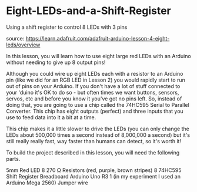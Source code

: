# Eight-LEDs-and-a-Shift-Register
Using a shift register to control 8 LEDs with 3 pins

source: https://learn.adafruit.com/adafruit-arduino-lesson-4-eight-leds/overview

In this lesson, you will learn how to use eight large red LEDs with an Arduino without needing to give up 8 output pins!

Although you could wire up eight LEDs each with a resistor to an Arduino pin (like we did for an RGB LED in Lesson 2) you would rapidly start to run out of pins on your Arduino. If you don't have a lot of stuff connected to your 'duino it's OK to do so - but often times we want buttons, sensors, servos, etc and before you know it you've got no pins left. So, instead of doing that, you are going to use a chip called the 74HC595 Serial to Parallel Converter. This chip has eight outputs (perfect) and three inputs that you use to feed data into it a bit at a time. 

This chip makes it a little slower to drive the LEDs (you can only change the LEDs about 500,000 times a second instead of 8,000,000 a second) but it's still really really fast, way faster than humans can detect, so it's worth it!

To build the project described in this lesson, you will need the following parts.

5mm Red LED 8
270 Ω Resistors (red, purple, brown stripes) 8
74HC595 Shift Register
Breadboard 
Arduino Uno R3 1 (in my experiment I used an Arduino Mega 2560)
Jumper wire 


